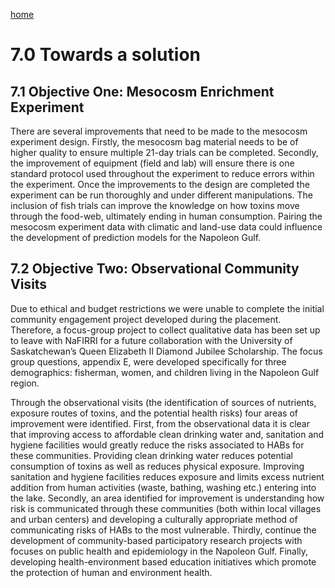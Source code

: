 ---
---

[home](home.html)

# 7.0 Towards a solution

## 7.1 Objective One: Mesocosm Enrichment Experiment

There are several improvements that need to be made to the mesocosm experiment design. Firstly, the mesocosm bag material needs to be of higher quality to ensure multiple 21-day trials can be completed. Secondly, the improvement of equipment (field and lab) will ensure there is one standard protocol used throughout the experiment to reduce errors within the experiment.
Once the improvements to the design are completed the experiment can be run thoroughly and under different manipulations. The inclusion of fish trials can improve the knowledge on how toxins move through the food-web, ultimately ending in human consumption. Pairing the mesocosm experiment data with climatic and land-use data could influence the development of prediction models for the Napoleon Gulf.

## 7.2 Objective Two: Observational Community Visits

Due to ethical and budget restrictions we were unable to complete the initial community engagement project developed during the placement. Therefore, a focus-group project to collect qualitative data has been set up to leave with NaFIRRI for a future collaboration with the University of Saskatchewan’s Queen Elizabeth II Diamond Jubilee Scholarship. The focus group questions, appendix E, were developed specifically for three demographics: fisherman, women, and children living in the Napoleon Gulf region.

Through the observational visits (the identification of sources of nutrients, exposure routes of toxins, and the potential health risks) four areas of improvement were identified. First, from the observational data it is clear that improving access to affordable clean drinking water and, sanitation and hygiene facilities would greatly reduce the risks associated to HABs for these communities. Providing clean drinking water reduces potential consumption of toxins as well as reduces physical exposure. Improving sanitation and hygiene facilities reduces exposure and limits excess nutrient addition from human activities (waste, bathing, washing etc.) entering into the lake. Secondly, an area identified for improvement is understanding how risk is communicated through these communities (both within local villages and urban centers) and developing a culturally appropriate method of communicating risks of HABs to the most vulnerable. Thirdly, continue the development of community-based participatory research projects with focuses on public health and epidemiology in the Napoleon Gulf. Finally, developing health-environment based education initiatives which promote the protection of human and environment health.
